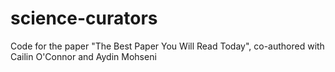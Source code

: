 # science-curators
Code for the paper "The Best Paper You Will Read Today", co-authored with Cailin O'Connor and Aydin Mohseni
